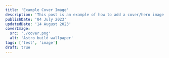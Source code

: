 ```yaml
---
title: 'Example Cover Image'
description: 'This post is an example of how to add a cover/hero image'
publishDate: '04 July 2023'
updatedDate: '14 August 2023'
coverImage:
  src: './cover.png'
  alt: 'Astro build wallpaper'
tags: ['test', 'image']
draft: true
---
```

